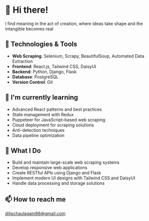 # 👋 Hi there!

I find meaning in the act of creation, where ideas take shape and the intangible becomes real
## 🔧 Technologies & Tools

- **Web Scraping**: Selenium, Scrapy, BeautifulSoup, Automated Data Extraction
- **Frontend**: React.js, Tailwind CSS, DaisyUI
- **Backend**: Python, Django, Flask
- **Database**: PostgreSQL
- **Version Control**: Git

## 🌱 I'm currently learning

- Advanced React patterns and best practices
- State management with Redux
- Puppeteer for JavaScript-based web scraping
- Cloud deployment for scraping solutions
- Anti-detection techniques
- Data pipeline optimization

## 🚀 What I Do

- Build and maintain large-scale web scraping systems
- Develop responsive web applications
- Create RESTful APIs using Django and Flask
- Implement modern UI designs with Tailwind CSS and DaisyUI
- Handle data processing and storage solutions

## 📫 How to reach me

dilipchaulagain86@gmail.com
